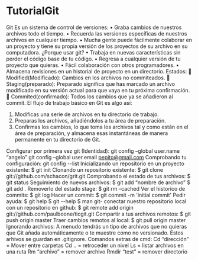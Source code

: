 # TutorialGit
Git
Es un sistema de control de versiones: 
•	Graba cambios de nuestros archivos todo el tiempo.
•	Recuerda las versiones específicas de nuestros archivos en cualquier tiempo.
•	Mucha gente puede fácilmente colaborar en un proyecto y tiene su propia versión de los proyectos de su archivo en su computadora. 
¿Porque usar git?
•	Trabaja en nuevas características sin perder el código base de tu código.
•	Regresa a cualquier versión de tu proyecto que quieras.
•	Fácil colaboración con otros programadores.
•	Almacena revisiones en un historial de proyecto en un directorio.
Estados:
	Modified(Modificado): Cambios en los archivos no commiteados.
	Staging(preparado): Preparado significa que has marcado un archivo modificado en su versión actual para que vaya en tu próxima confirmación.
	Commited(confirmado): Todos los cambios que ya se añadieron al commit.
El flujo de trabajo básico en Git es algo así:
1.	Modificas una serie de archivos en tu directorio de trabajo.
2.	Preparas los archivos, añadiéndolos a tu área de preparación.
3.	Confirmas los cambios, lo que toma los archivos tal y como están en el área de preparación, y almacena esas instantáneas de manera permanente en tu directorio de Git.

Configurar por primera vez git (Identidad):
git config –global user.name “angelo”
git config –global user.email pepito@gmail.com
Comprobando tu configuración: git config --list 
Inicializando un repositorio en un proyecto existente: $ git init
Clonando un repositorio existente: $ git clone git://github.com/schacon/grit.git
Comprobando el estado de tus archivos: $ git status
Seguimiento de nuevos archivos: $ git add “nombre de archivo”
$ git add .
Removerlo del estado stage:
$ git rm –cached <file>
Ver el historico de commits: $ git log
Hacer un commit: $ git commit -m 'initial commit'
Pedir ayuda:
$ git help <comando>
$ git <comando> --help
$ man git-<comando>
conectar nuestro repositorio local con un repositorio en github:
$ git remote add origin git://github.com/paulboone/ticgit.git
Compartir a tus archivos remotos:
$ git push origin master
Traer cambios remotos al local:
$ git pull origin master
Ignorando archivos:
A menudo tendrás un tipo de archivos que no quieras que Git añada automáticamente o te muestre como no versionado. Estos arhivos se guardan en .gitignore.
Comandos extras de cmd:
Cd “dirección” = Mover entre carpetas
Cd .. = retroceder un nivel
Ls = listar archivos en una ruta
Rm “archivo” = remover archivo
Rmdir “test” = remover directorio

